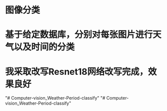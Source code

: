# 图像分类
# 基于给定数据库，分别对每张图片进行天气以及时间的分类
# 我采取改写Resnet18网络改写完成，效果良好
"# Computer-vision_Weather-Period-classify" 
"# Computer-vision_Weather-Period-classify" 
